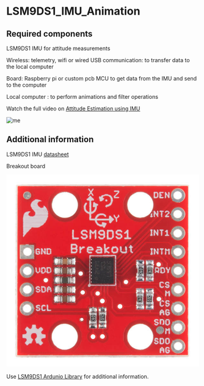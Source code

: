 # LSM9DS1_IMU_Animation

## Required components

LSM9DS1 IMU for attitude measurements

Wireless: telemetry, wifi or wired USB communication: to transfer data to the local computer

Board: Raspberry pi or custom pcb MCU to get data from the IMU and send to the computer

Local computer : to perform animations and filter operations


Watch the full video on [Attitude Estimation using IMU](https://www.youtube.com/watch?v=zUcBC5KvV0Q)

![me](https://github.com/Vijayreddy-robotics/LSM9DS1_IMU_Animation/blob/main/IMU%20animation.gif)

## Additional information

LSM9DS1 IMU [datasheet](https://www.st.com/resource/en/datasheet/lsm9ds1.pdf)

Breakout board

 ![me](https://github.com/Vijayreddy-robotics/LSM9DS1_IMU_Animation/blob/main/13284-03.jpg)

 Use [LSM9DS1 Ardunio Library](https://github.com/sparkfun/SparkFun_LSM9DS1_Arduino_Library) for additional information.


